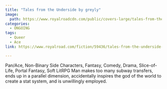 ```yaml
---
title: "Tales from the Underside by greyly"
image:
  path: https://www.royalroadcdn.com/public/covers-large/tales-from-the-underside-aaaan7o1pri.jpg
categories:
  - ONGOING
tags:
  - Queer
  - Ace
link: https://www.royalroad.com/fiction/59436/tales-from-the-underside-how-to-maintain-a-questionable

---
```

Pan/Ace, Non-Binary Side Characters, Fantasy, Comedy, Drama, Slice-of-Life, Portal Fantasy, Soft LitRPG
Man makes too many subway transfers, ends up in a parallel dimension, accidentally inspires the god of the world to create a stat system, and is unwillingly employed.

